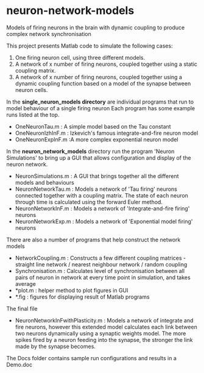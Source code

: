 # neuron-network-models
Models of firing neurons in the brain with dynamic coupling to produce complex network synchronisation


This project presents Matlab code to simulate the following cases:
1. One firing neuron cell, using three different models.
2. A network of x number of firing neurons, coupled together using a static coupling matrix.
3. A network of x number of firing neurons, coupled together using a dynamic coupling function based on a model of the synapse between neuron cells.


In the **single_neuron_models directory** are individual programs that run to model behaviour of a single firing neuron
Each program has some example runs listed at the top.

  +  OneNeuronTau.m : A simple model based on the Tau constant
  +  OneNeuronIzhInF.m : Izkevich's famous integrate-and-fire neuron model
  +  OneNeuronExpInF.m  :A more complex exponential neuron model

In the **neuron_network_models** directory run the program 'Neuron Simulations' to bring up a GUI that allows configuration and display of the neuron network.

  +  NeuronSimulations.m : A GUI that brings together all the different models and behaviours
  +  NeuronNetworkTau.m : Models a network of 'Tau firing' neurons connected together with a coupling matrix. The state of each neuron through time is calculated using the forward Euler method.
  +  NeuronNetworkInF.m : Models a network of 'Integrate-and-fire firing' neurons 
  +  NeuronNetworkExp.m : Models a network of 'Exponential model firing' neurons 

There are also a number of programs that help construct the network models
  +  NetworkCoupling.m : Constructs a few different coupling matrices - straight line network / nearest neighbour network / random coupling
  +  Synchronisation.m : Calculates level of synchronisation between all pairs of neuron in network at every time point in simulation, and takes average
  +  *plot.m : helper method to plot figures in GUI
  +  *.fig : figures for displaying result of Matlab programs

The final file
  +  NeuronNetworkInFwithPlasticity.m : Models a network of integrate and fire neurons, however this extended model calculates each link between two neurons dynamically using a synaptic weights model. The more spikes fired by a neuron feeding into the synapse, the stronger the link made by the synapse becomes.


The Docs folder contains sample run configurations and results in a Demo.doc

